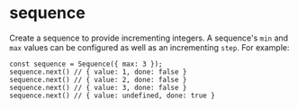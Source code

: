 # sequence
Create a sequence to provide incrementing integers. A sequence's `min` and `max` values can be configured as well as an incrementing `step`. For example:
```
const sequence = Sequence({ max: 3 });
sequence.next() // { value: 1, done: false }
sequence.next() // { value: 2, done: false }
sequence.next() // { value: 3, done: false }
sequence.next() // { value: undefined, done: true }
```